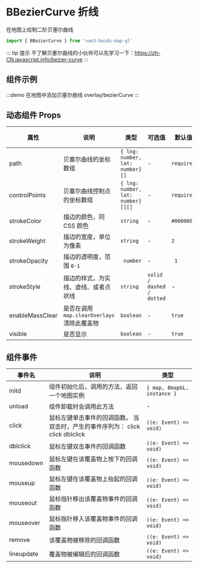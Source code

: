 # BBezierCurve 折线

在地图上绘制二阶贝塞尔曲线

```ts
import { BBezierCurve } from 'vue3-baidu-map-gl'
```

::: tip 提示
不了解贝塞尔曲线的小伙伴可以先学习一下：https://zh-CN.javascript.info/bezier-curve
:::

## 组件示例

:::demo 在地图中添加贝塞尔曲线
overlay/bezierCurve
:::

## 动态组件 Props

| 属性            | 说明                                        | 类型                              | 可选值                    | 默认值     | 版本                               |
| --------------- | ------------------------------------------- | --------------------------------- | ------------------------- | ---------- | ---------------------------------- |
| path            | 贝塞尔曲线的坐标数组                        | `{ lng: number, lat: number}[]`   | -                         | `required` | -                                  |
| controlPoints   | 贝塞尔曲线控制点的坐标数组                  | `{ lng: number, lat: number}[][]` | -                         | `required` | -                                  |
| strokeColor     | 描边的颜色，同 CSS 颜色                     | `string`                          | -                         | `#000000`  | -                                  |
| strokeWeight    | 描边的宽度，单位为像素                      | `string`                          | -                         | `2`        | -                                  |
| strokeOpacity   | 描边的透明度，范围 `0-1`                    | ` number`                         | -                         | ` 1`       | -                                  |
| strokeStyle     | 描边的样式，为实线、虚线、或者点状线        | `string`                          | `solid / dashed / dotted` | -          | -                                  |
| enableMassClear | 是否在调用 `map.clearOverlays` 清除此覆盖物 | `boolean`                         | -                         | `true `    | -                                  |
| visible         | 是否显示                                    | `boolean`                         | -                         | `true`     | <Badge type="tip" text="^2.2.0" /> |

## 组件事件

| 事件名     | 说明                                                                           | 类型                        |
| ---------- | ------------------------------------------------------------------------------ | --------------------------- |
| initd      | 组件初始化后，调用的方法，返回一个地图实例                                     | `{ map, BmapGL, instance }` |
| unload     | 组件卸载时会调用此方法                                                         | -                           |
| click      | 鼠标左键单击事件的回调函数。 当双击时，产生的事件序列为： click click dblclick | `((e: Event) => void)`      |
| dblclick   | 鼠标左键双击事件的回调函数                                                     | `((e: Event) => void)`      |
| mousedown  | 鼠标左键在该覆盖物上按下的回调函数                                             | `((e: Event) => void)`      |
| mouseup    | 鼠标左键在该覆盖物上抬起的回调函数                                             | `((e: Event) => void)`      |
| mouseout   | 鼠标指针移出该覆盖物事件的回调函数                                             | `((e: Event) => void)`      |
| mouseover  | 鼠标指针移入该覆盖物事件的回调函数                                             | `((e: Event) => void)`      |
| remove     | 该覆盖物被移除的回调函数                                                       | `((e: Event) => void)`      |
| lineupdate | 覆盖物被编辑后的回调函数                                                       | `((e: Event) => void)`      |
